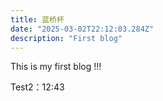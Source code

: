 ```yaml
---
title: 蓝桥杯
date: "2025-03-02T22:12:03.284Z"
description: "First blog"
---
```


This is my first blog !!!

Test2：12:43